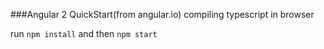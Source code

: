###Angular 2 QuickStart(from angular.io) compiling typescript in browser

run `npm install` and then `npm start`

